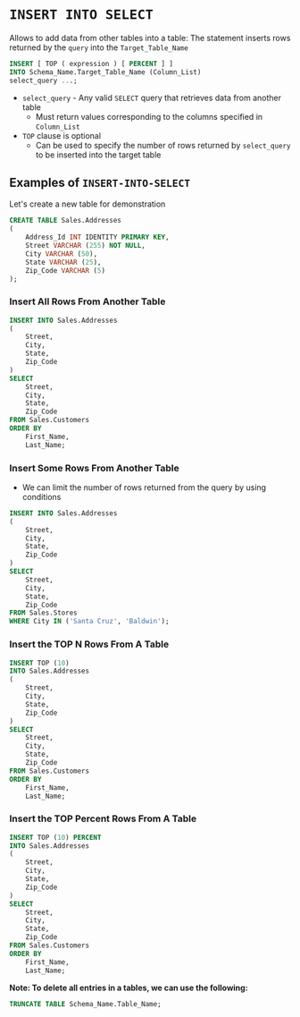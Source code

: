 # `INSERT INTO SELECT`

Allows to add data from other tables into a table: The statement inserts rows returned by the `query` into the `Target_Table_Name`

```sql
INSERT [ TOP ( expression ) [ PERCENT ] ] 
INTO Schema_Name.Target_Table_Name (Column_List)
select_query ...;
```

- `select_query` - Any valid `SELECT` query that retrieves data from another table
  - Must return values corresponding to the columns specified in `Column_List`
- `TOP` clause is optional
  - Can be used to specify the number of rows returned by `select_query` to be inserted into the target table

## Examples of `INSERT-INTO-SELECT`

Let's create a new table for demonstration

```sql
CREATE TABLE Sales.Addresses 
(
    Address_Id INT IDENTITY PRIMARY KEY,
    Street VARCHAR (255) NOT NULL,
    City VARCHAR (50),
    State VARCHAR (25),
    Zip_Code VARCHAR (5)
);
```

### Insert All Rows From Another Table

```sql
INSERT INTO Sales.Addresses 
(
    Street, 
    City, 
    State, 
    Zip_Code
) 
SELECT
    Street,
    City,
    State,
    Zip_Code
FROM Sales.Customers
ORDER BY 
    First_Name,
    Last_Name;
```

### Insert Some Rows From Another Table

- We can limit the number of rows returned from the query by using conditions

```sql
INSERT INTO Sales.Addresses 
(
    Street, 
    City, 
    State, 
    Zip_Code
) 
SELECT
    Street,
    City,
    State,
    Zip_Code
FROM Sales.Stores
WHERE City IN ('Santa Cruz', 'Baldwin');
```

### Insert the TOP N Rows From A Table

```sql
INSERT TOP (10) 
INTO Sales.Addresses 
(
    Street, 
    City, 
    State, 
    Zip_Code
) 
SELECT
    Street, 
    City, 
    State, 
    Zip_Code
FROM Sales.Customers
ORDER BY 
    First_Name,
    Last_Name;
```

### Insert the TOP Percent Rows From A Table

```sql
INSERT TOP (10) PERCENT
INTO Sales.Addresses 
(
    Street, 
    City, 
    State, 
    Zip_Code
) 
SELECT
    Street, 
    City, 
    State, 
    Zip_Code
FROM Sales.Customers
ORDER BY 
    First_Name,
    Last_Name;
```

**Note: To delete all entries in a tables, we can use the following:**

```sql
TRUNCATE TABLE Schema_Name.Table_Name;
```
